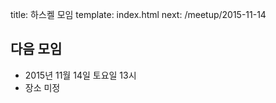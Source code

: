 title: 하스켈 모임
template: index.html
next: /meetup/2015-11-14

## 다음 모임

- 2015년 11월 14일 토요일 13시
- 장소 미정
